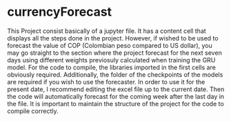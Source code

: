 # currencyForecast
This Project consist basically of a jupyter file. It has a content cell that displays all the steps done in the project. However, if wished to be used to forecast the value of COP (Colombian peso compared to US dollar), you may go straight to the section where the project forecast for the next seven days using different weights previosuly calculated when training the GRU model.
For the code to compile, the libraries imported in the first cells are obviously required. Additionally, the folder of the checkpoints of the models are required if you wish to use the forecaster. In order to use it for the present date, I recommend editing the excel file up to the current date. Then the code will automatically forecast for the coming week after the last day in the file. It is important to maintain the structure of the project for the code to compile correctly.
